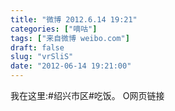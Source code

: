```yaml
---
title: "微博 2012.6.14 19:21"
categories: ["嘀咕"]
tags: ["来自微博 weibo.com"]
draft: false
slug: "vrSliS"
date: "2012-06-14 19:21:00"
---
```


<p>我在这里:#绍兴市区#吃饭。 O网页链接 ​​​​</p>
